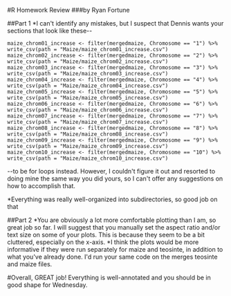 #R Homework Review
###by Ryan Fortune

##Part 1
*I can't identify any mistakes, but I suspect that Dennis wants your sections that look like these--
```
maize_chrom01_increase <- filter(mergedmaize, Chromosome == "1") %>% write_csv(path = "Maize/maize_chrom01_increase.csv")
maize_chrom02_increase <- filter(mergedmaize, Chromosome == "2") %>% write_csv(path = "Maize/maize_chrom02_increase.csv")
maize_chrom03_increase <- filter(mergedmaize, Chromosome == "3") %>% write_csv(path = "Maize/maize_chrom03_increase.csv")
maize_chrom04_increase <- filter(mergedmaize, Chromosome == "4") %>% write_csv(path = "Maize/maize_chrom04_increase.csv")
maize_chrom05_increase <- filter(mergedmaize, Chromosome == "5") %>% write_csv(path = "Maize/maize_chrom05_increase.csv")
maize_chrom06_increase <- filter(mergedmaize, Chromosome == "6") %>% write_csv(path = "Maize/maize_chrom06_increase.csv")
maize_chrom07_increase <- filter(mergedmaize, Chromosome == "7") %>% write_csv(path = "Maize/maize_chrom07_increase.csv")
maize_chrom08_increase <- filter(mergedmaize, Chromosome == "8") %>% write_csv(path = "Maize/maize_chrom08_increase.csv")
maize_chrom09_increase <- filter(mergedmaize, Chromosome == "9") %>% write_csv(path = "Maize/maize_chrom09_increase.csv")
maize_chrom10_increase <- filter(mergedmaize, Chromosome == "10") %>% write_csv(path = "Maize/maize_chrom10_increase.csv")
```
--to be for loops instead. However, I couldn't figure it out and resorted to doing mine the same way you did yours, so I can't offer any suggestions on how to accomplish that.

*Everything was really well-organized into subdirectories, so good job on that


##Part 2
*You are obviously a lot more comfortable plotting than I am, so great job so far. I will suggest that you manually set the aspect ratio and/or text size on some of your plots. This is because they seem to be a bit cluttered, especially on the x-axis.
*I think the plots would be more informative if they were run separately for maize and teosinte, in addition to what you've already done. I'd run your same code on the merges teosinte and maize files.

#Overall, GREAT job! Everything is well-annotated and you should be in good shape for Wednesday.
